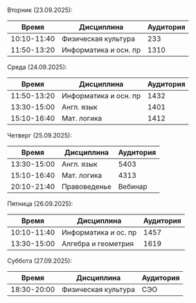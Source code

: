  Вторник (23.09.2025):
 
 | Время       | Дисциплина           | Аудитория |
 | ----------- | -------------------- | --------- |
 | 10:10-11:40 | Физическая культура  | 233       |
 | 11:50-13:20 | Информатика и осн. пр| 1310      |

 
 Среда (24.09.2025):

 | Время       | Дисциплина           | Аудитория |
 | ----------- | -------------------- | --------- |
 | 11:50-13:20 | Информатика и осн. пр| 1432      |
 | 13:30-15:00 | Англ. язык           | 1401      |
 | 15:10-16:40 | Мат. логика          | 1412      |
 

  Четверг (25.09.2025):

 | Время       | Дисциплина           | Аудитория |
 | ----------- | -------------------- | --------- |
 | 13:30-15:00 | Англ. язык           | 5403      |
 | 15:10-16:40 | Мат. логика          | 4313      |
 | 20:10-21:40 | Правоведенье         | Вебинар   |


  Пятница (26.09.2025):

 | Время       | Дисциплина           | Аудитория |
 | ----------- | -------------------- | --------- |
 | 10:10-11:40 | Информатика и ос. пр | 1457      |
 | 13:30-15:00 | Алгебра и геометрия  | 1619      |


  Суббота (27.09.2025):

 | Время       | Дисциплина           | Аудитория |
 | ----------- | -------------------- | --------- |
 | 18:30-20:00 | Физическая культура  | СЭО       |

